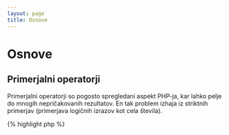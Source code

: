 ```yaml
---
layout: page
title: Osnove
---
```


# Osnove

## Primerjalni operatorji

Primerjalni operatorji so pogosto spregledani aspekt PHP-ja, kar lahko pelje do mnogih nepričakovanih rezultatov.
En tak problem izhaja iz striktnih primerjav (primerjava logičnih izrazov kot cela števila).

{% highlight php %}
<?php
$a = 5;   // 5 as an integer

var_dump($a == 5);       // compare value; return true
var_dump($a == '5');     // compare value (ignore type); return true
var_dump($a === 5);      // compare type/value (integer vs. integer); return true
var_dump($a === '5');    // compare type/value (integer vs. string); return false

/**
 * Strict comparisons
 */
if (strpos('testing', 'test')) {    // 'test' is found at position 0, which is interpreted as the boolean 'false'
    // code...
}

// proti

if (strpos('testing', 'test') !== false) {    // true, as strict comparison was made (0 !== false)
    // code...
}
{% endhighlight %}

* [Primerjalni operatorji](http://php.net/manual/en/language.operators.comparison.php)
* [Primerjalna tabela](http://php.net/manual/en/types.comparisons.php)

## Pogojni stavki

### If stavki

Pri uporabi 'if/else' stavkov znotraj funkcije ali razreda, je pogosto spregledano, da mora biti 'else' uporabljen
v vezavi, da se deklarira potencialne rezultate. Vendar če rezultat definira vrednost, ki jo vrne, 'else' ni
potreben saj bo 'return' končala funkcijo, kar naredi 'else' spornega.

{% highlight php %}
<?php
function test($a)
{
    if ($a) {
        return true;
    } else {
        return false;
    }
}

// proti

function test($a)
{
    if ($a) {
        return true;
    }
    return false;    // else is not necessary
}
{% endhighlight %}

* [If stavki](http://php.net/manual/en/control-structures.if.php)

### Switch stavki

Switch stavki so odličen način za izogib pisanju neskončnih 'if' in 'else' stavkov, vendar je nekaj stvari, na katere je dobro biti pozoren:

- Switch stavki samo primerjajo vrednosti in ne tipa (ekvivalentno '==')
- Ponavljajo 'case' za 'case' sklopom dokler ni ujemanje najdeno. Če ni najdenega ujemanja, potem je uporabljen 'default' (če je definiran)
- Brez 'break', bodo nadaljevali implementacijo vsakega 'case' dokler ne dosežejo 'break/return'
- Znotraj funkcije uporaba 'return' blaži potrebo po 'break' saj konča funkcijo

{% highlight php %}
<?php
$answer = test(2);    // the code from both 'case 2' and 'case 3' will be implemented

function test($a)
{
    switch ($a) {
        case 1:
            // code...
            break;             // break is used to end the switch statement
        case 2:
            // code...         // with no break, comparison will continue to 'case 3'
        case 3:
            // code...
            return $result;    // within a function, 'return' will end the function
        default:
            // code...
            return $error;
    }
}
{% endhighlight %}

* [Switch stavki](http://php.net/manual/en/control-structures.switch.php)
* [PHP switch](http://phpswitch.com/)

## Globalni imenski prostor

Ko se uporablja imenske prostore, lahko ugotovite, da so interne funkcije skrite za funkcijami, ki jih napišete. Da se to popravi,
se sklicujte na globalne funkcije z uporabo poševnice nazaj pred imenom funkcije.

{% highlight php %}
<?php
namespace phptherightway;

function fopen()
{
    $file = \fopen();    // Our function name is the same as an internal function.
                         // Execute the function from the global space by adding '\'.
}

function array()
{
    $iterator = new \ArrayIterator();    // ArrayIterator is an internal class. Using its name without a backslash
                                         // will attempt to resolve it within your namespace.
}
{% endhighlight %}

* [Globalni prostor](http://php.net/manual/en/language.namespaces.global.php)
* [Globalna pravila](http://php.net/manual/en/userlandnaming.rules.php)

## Nizi

### Spajanje

- Če je vaša vrstica širša preko priporočene dolžine vrstice (120 znakov), razmislite o spajanju vaše vrstice
- Za bralnost je najboljše uporabiti operatorje spajanja nad operatorji dodeljevanja
- Medtem ko ste znotraj originalnega področja spremenljivke, zamaknite kodo, ko spajanje uporabi novo vrstico


{% highlight php %}
<?php
$a  = 'Multi-line example';    // concatenating assignment operator (.=)
$a .= "\n";
$a .= 'of what not to do';

// proti

$a = 'Multi-line example'      // concatenation operator (.)
    . "\n"                     // indenting new lines
    . 'of what to do';
{% endhighlight %}

* [Operatorji nizov](http://php.net/manual/en/language.operators.string.php)

### Tipi nizov

Tipi nizov so konstantna lastnost znotraj PHP skupnosti, vendar upajmo, da bo ta sekcija razložila
razlike med tipi nizov in njenimi prednostmi/uporabami.

#### Enojni citati

Enojni citati so najenostavnejša pot za definiranje niza in so pogosto najhitrejši. Njihova hitrost izhaja iz PHP-ja,
ki ne parsa niza (ne razčlenjuje za spremenljivke). Najboljše so uporabni za:

- Nize, ki ne potrebujejo razčlenjevanja
- Pisanje spremenljivke v preprosti tekst

{% highlight php %}
<?php
echo 'This is my string, look at how pretty it is.';    // no need to parse a simple string

/**
 * Output:
 *
 * This is my string, look at how pretty it is.
 */
{% endhighlight %}

* [Enojni citat](http://www.php.net/manual/en/language.types.string.php#language.types.string.syntax.single)

#### Dvojni citati

Dvojni citati so švicarski vojaški nož za nize, vendar so počasnejši zaradi razčlenjevanja niza. Najboljše so
uporabni za:

- Zatekajoče nize (escaped)
- Nizi z mnogimi spremenljivkami in preprostim tekstom
- Zgoščevanje več vrstičnega spojevanja in izboljšanja bralnosti

{% highlight php %}
<?php
echo 'phptherightway is ' . $adjective . '.'     // a single quotes example that uses multiple concatenating for
    . "\n"                                       // variables and escaped string
    . 'I love learning' . $code . '!';

// proti

echo "phptherightway is $adjective.\n I love learning $code!"  // Instead of multiple concatenating, double quotes
                                                               // enables us to use a parsable string
{% endhighlight %}

Ko se uporablja dvojne citate, ki vsebujejo spremenljivke, je pogosti primer, da se bo spremenljivka dotikala drugega
znaka. To bo imelo za posledico, da PHP ne bo razčlenil spremenljivke, ker je le-ta prikrita. Da se izognete temu problemu,
zavijte spremenljivko znotraj para zavitih oklepajev.

{% highlight php %}
<?php
$juice = 'plum';
echo "I drank some juice made of $juices";    // $juice cannot be parsed

// proti

$juice = 'plum';
echo "I drank some juice made of {$juice}s";    // $juice will be parsed

/**
 * Complex variables will also be parsed within curly brackets
 */

$juice = array('apple', 'orange', 'plum');
echo "I drank some juice made of {$juice[1]}s";   // $juice[1] will be parsed
{% endhighlight %}

* [Dvojni citati](http://www.php.net/manual/en/language.types.string.php#language.types.string.syntax.double)

#### Nowdoc sintaksa

Nowdoc sintaksa je bila predstavljena v 5.3 in se interno obnaša na podoben način kot enojni citati, razen ko je primernejše
uporabiti več vrstične nize brez potrebe po spojevanju.

{% highlight php %}
<?php
$str = <<<'EOD'             // initialized by <<<
Example of string
spanning multiple lines
using nowdoc syntax.
$a does not parse.
EOD;                        // closing 'EOD' must be on it's own line, and to the left most point

/**
 * Output:
 *
 * Example of string
 * spanning multiple lines
 * using nowdoc syntax.
 * $a does not parse.
 */
{% endhighlight %}

* [Nowdoc sintaksa](http://www.php.net/manual/en/language.types.string.php#language.types.string.syntax.nowdoc)

#### Heredoc sintaksa

Heredoc sintaksa se interno obnaša na enak način kot dvojni citati razen, da je primernejša za uporabo
več vrstičnih nizov brez potrebe po spojevanju.

{% highlight php %}
<?php
$a = 'Variables';

$str = <<<EOD               // initialized by <<<
Example of string
spanning multiple lines
using heredoc syntax.
$a are parsed.
EOD;                        // closing 'EOD' must be on it's own line, and to the left most point

/**
 * Output:
 *
 * Example of string
 * spanning multiple lines
 * using heredoc syntax.
 * Variables are parsed.
 */
{% endhighlight %}

* [Heredoc sintaksa](http://www.php.net/manual/en/language.types.string.php#language.types.string.syntax.heredoc)

## Trojni operatorji

Trojni operatorji so odlična pot za zgoščeno kodo, vendar so pogosto uporabljeni s presežkom. Medtem ko so lahko
trojni operatorji zloženi/gnezdeni, je priporočljivo uporabiti enega na vrstico zaradi bralnosti.

{% highlight php %}
<?php
$a = 5;
echo ($a == 5) ? 'yay' : 'nay';
{% endhighlight %}

V primerjavi je tu primer, ki žrtvuje vse oblike bralnosti za zmanjšanje števila vrstic.

{% highlight php %}
<?php
echo ($a) ? ($a == 5) ? 'yay' : 'nay' : ($b == 10) ? 'excessive' : ':(';    // excess nesting, sacrificing readability
{% endhighlight %}

To 'return' a value with ternary operators use the correct syntax.

{% highlight php %}
<?php
$a = 5;
echo ($a == 5) ? return true : return false;    // this example will output an error

// proti

$a = 5;
return ($a == 5) ? 'yay' : 'nope';    // this example will return 'yay'
{% endhighlight %}

Pozoren je treba biti, da ne potrebujete uporabljati trojnih operatorjev za vračanje logičnih vrednosti. Primer tega bi bil.

{% highlight php %}
<?php
$a = 3;

return ($a == 3) ? true : false; // Will return true or false if $a == 3

// proti

$a = 3;

return $a == 3; // Will return true or false if $a == 3
{% endhighlight %}

To lahko rečemo tudi za vse operacije (===, !==, !=, == itd.).

#### Uporaba oklepajev s trojnimi operatorji za oblikovanje in funkcijo

Ko se uporablja trojni operator, lahko oklepaji igrajo svojo vlogo za izboljšanje bralnosti kode in tudi vključitev zvez znotraj blokov izrazov. Primer, ko ni nobene zahteve po uporabi oklepajev, je:

{% highlight php %}
<?php
$a = 3;

return ($a == 3) ? "yay" : "nope"; // return yay or nope if $a == 3

// proti

<?php
$a = 3;

return $a == 3 ? "yay" : "nope"; // return yay or nope if $a == 3
{% endhighlight %}

Oklepaji nam tudi omogočajo zmožnost izdelave zvez znotraj blokov stavkov, kjer bo blok preverjen kot celota. Kot ta primer spodaj, ki bo vrnil true če oba ($a == 3 in $b == 4) sta true in $c == 5 je tudi true.

{% highlight php %}
<?php

return ($a == 3 && $b == 4) && $c == 5;
{% endhighlight %}

Drug primer je skupek kode spodaj, ki bo vrnil true, če ($a != 3 AND $b != 4) OR $c == 5.

{% highlight php %}
<?php

return ($a != 3 && $b != 4) || $c == 5;
{% endhighlight %}

* [Trojni operatorji](http://php.net/manual/en/language.operators.comparison.php)

## Deklaracije spremenljivk

V času, ko programerji poskušajo narediti njihovo kodo čistejšo z deklaracijo vnaprej definiranih spremenljivk z
različnimi imeni. To pomeni, da je v realnosti potrebna poraba dvojnega spomina omenjene skripte. Za primer spodaj
recimo, da primer niza teksta vsebuje podatke vrednih 1MB, s kopiranjem spremenljivke ste povečali izvajanje skripte za
2MB.

{% highlight php %}
<?php
$about = 'A very long string of text';    // uses 2MB memory
echo $about;

// proti

echo 'A very long string of text';        // uses 1MB memory
{% endhighlight %}

* [Nasveti zmogljivosti](https://developers.google.com/speed/articles/optimizing-php)
